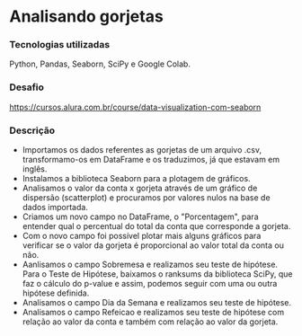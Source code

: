 # Analisando gorjetas

### Tecnologias utilizadas
Python, Pandas, Seaborn, SciPy e Google Colab.

### Desafio
https://cursos.alura.com.br/course/data-visualization-com-seaborn

### Descrição

- Importamos os dados referentes as gorjetas de um arquivo .csv, transformamo-os em DataFrame e os traduzimos, já que estavam em inglês.
- Instalamos a biblioteca Seaborn para a plotagem de gráficos.
- Analisamos o valor da conta x gorjeta através de um gráfico de dispersão (scatterplot) e procuramos por valores nulos na base de dados importada.
- Criamos um novo campo no DataFrame, o "Porcentagem", para entender qual o percentual do total da conta que corresponde a gorjeta.
- Com o novo campo foi possível plotar mais alguns gráficos para verificar se o valor da gorjeta é proporcional ao valor total da conta ou não.
- Aanlisamos o campo Sobremesa e realizamos seu teste de hipótese. Para o Teste de Hipótese, baixamos o ranksums da biblioteca SciPy, que faz o cálculo do p-value e assim, podemos seguir com uma ou outra hipótese definida.
- Analisamos o campo Dia da Semana e realizamos seu teste de hipótese.
- Analisamos o campo Refeicao e realizamos seu teste de hipótese com relação ao valor da conta e também com relação ao valor da gorjeta.
